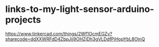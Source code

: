 # links-to-my-light-sensor-arduino-projects
https://www.tinkercad.com/things/2Wf1OcmEGZv?sharecode=ddXXWRFdD4ZbpJjj9OHZjDh3gVLDdfPiHopYbL8OjnQ
